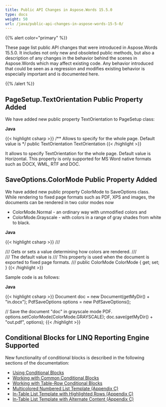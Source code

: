 ```yaml
---
title: Public API Changes in Aspose.Words 15.5.0
type: docs
weight: 50
url: /java/public-api-changes-in-aspose-words-15-5-0/
---
```


{{% alert color="primary" %}} 

These page list public API changes that were introduced in Aspose.Words 15.5.0. It includes not only new and obsoleted public methods, but also a description of any changes in the behavior behind the scenes in Aspose.Words which may affect existing code. Any behavior introduced that could be seen as a regression and modifies existing behavior is especially important and is documented here.

{{% /alert %}} 

## **PageSetup.TextOrientation Public Property Added**

We have added new public property TextOrientation to PageSetup class:

**Java**

{{< highlight csharp >}}
/**
Allows to specify <see cref="TextOrientation"/> for the whole page.
Default value is <see cref="Aspose.Words.TextOrientation.Horizontal"/>
*/
public TextOrientation TextOrientation
{{< /highlight >}}

It allows to specify TextOrientation for the whole page. Default value is Horizontal. This property is only supported for MS Word native formats such as DOCX, WML, RTF and DOC.

## **SaveOptions.ColorMode Public Property Added**

We have added new public property ColorMode to SaveOptions class. While rendering to fixed page formats such as PDF, XPS and images, the documents can be rendered in two color modes now

- ColorMode.Normal - an ordinary way with unmodified colors and
- ColorMode.Grayscale - with colors in a range of gray shades from white to black.

**Java**

{{< highlight csharp >}}
/// <summary>
/// Gets or sets a value determining how colors are rendered.
/// </summary>
/// <remarks>The default value is <see cref="Aspose.Words.Saving.ColorMode.Normal"/>
/// <para>This property is used when the document is exported to fixed page formats.</para>
/// </remarks>
public ColorMode ColorMode { get; set; }
{{< /highlight >}}

Sample code is as follows:

**Java**

{{< highlight csharp >}}
Document doc = new Document(getMyDir() + "in.docx");
PdfSaveOptions options = new PdfSaveOptions();

// Save the document "doc" in grayscale mode PDF.
options.setColorMode(ColorMode.GRAYSCALE);
doc.save(getMyDir() + "out.pdf", options);
{{< /highlight >}}

## **Conditional Blocks for LINQ Reporting Engine Supported**

New functionality of conditional blocks is described in the following sections of the documentation:

- [Using Conditional Blocks](https://docs.aspose.com/words/java/using-conditional-blocks/)
- [Working with Common Conditional Blocks](https://docs.aspose.com/words/java/working-with-common-conditional-blocks/)
- [Working with Table-Row Conditional Blocks](https://docs.aspose.com/words/java/working-with-table-row-conditional-blocks/)
- [Multicolored Numbered List Template (Appendix C)](https://docs.aspose.com/words/java/appendix-c-typical-templates/#multicolored-numbered-list-template)
- [In-Table List Template with Highlighted Rows (Appendix C)](https://docs.aspose.com/words/java/appendix-c-typical-templates/#in-table-list-template-with-highlighted-rows)
- [In-Table List Template with Alternate Content (Appendix C)](https://docs.aspose.com/words/java/appendix-c-typical-templates/#in-table-list-template-with-alternate-content)
